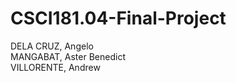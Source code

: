 ﻿# CSCI181.04-Final-Project
DELA CRUZ, Angelo <br />
MANGABAT, Aster Benedict <br />
VILLORENTE, Andrew
